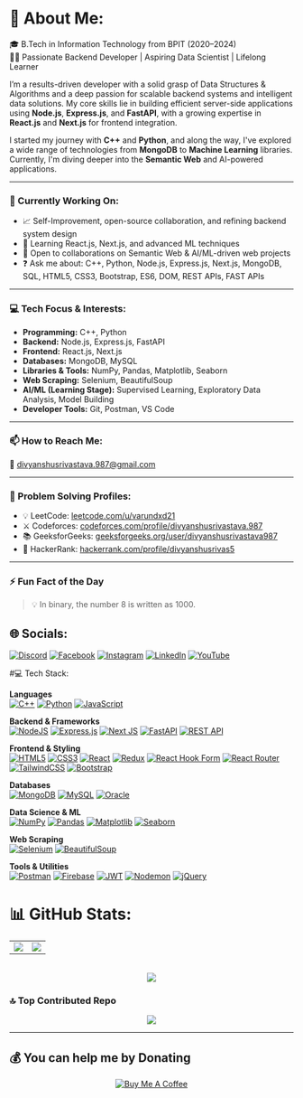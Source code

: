 # 💫 About Me:

🎓 B.Tech in Information Technology from BPIT (2020–2024)  
👨‍💻 Passionate Backend Developer | Aspiring Data Scientist | Lifelong Learner  

I’m a results-driven developer with a solid grasp of Data Structures & Algorithms and a deep passion for scalable backend systems and intelligent data solutions. My core skills lie in building efficient server-side applications using **Node.js**, **Express.js**, and **FastAPI**, with a growing expertise in **React.js** and **Next.js** for frontend integration.

I started my journey with **C++** and **Python**, and along the way, I've explored a wide range of technologies from **MongoDB** to **Machine Learning** libraries. Currently, I'm diving deeper into the **Semantic Web** and AI-powered applications.

---

### 🚀 Currently Working On:
- 📈 Self-Improvement, open-source collaboration, and refining backend system design
- 🌱 Learning React.js, Next.js, and advanced ML techniques  
- 🤝 Open to collaborations on Semantic Web & AI/ML-driven web projects  
- ❓ Ask me about: C++, Python, Node.js, Express.js, Next.js, MongoDB, SQL, HTML5, CSS3, Bootstrap, ES6, DOM, REST APIs, FAST APIs  

---

### 💻 Tech Focus & Interests:
- **Programming:** C++, Python  
- **Backend:** Node.js, Express.js, FastAPI  
- **Frontend:** React.js, Next.js  
- **Databases:** MongoDB, MySQL  
- **Libraries & Tools:** NumPy, Pandas, Matplotlib, Seaborn  
- **Web Scraping:** Selenium, BeautifulSoup  
- **AI/ML (Learning Stage):** Supervised Learning, Exploratory Data Analysis, Model Building  
- **Developer Tools:** Git, Postman, VS Code  

---

### 📫 How to Reach Me:
📧 divyanshusrivastava.987@gmail.com

---

### 🧠 Problem Solving Profiles:
- 💡 LeetCode: [leetcode.com/u/varundxd21](https://leetcode.com/u/varundxd21)  
- ⚔️ Codeforces: [codeforces.com/profile/divyanshusrivastava.987](https://codeforces.com/profile/divyanshusrivastava.987)  
- 📚 GeeksforGeeks: [geeksforgeeks.org/user/divyanshusrivastava987](https://www.geeksforgeeks.org/user/divyanshusrivastava987)  
- 🎯 HackerRank: [hackerrank.com/profile/divyanshusrivas5](https://www.hackerrank.com/profile/divyanshusrivas5)

---

### ⚡ Fun Fact of the Day  
<!--START_FUN_FACT-->
> 💡 In binary, the number 8 is written as 1000.
<!--END_FUN_FACT-->

## 🌐 Socials:
[![Discord](https://img.shields.io/badge/Discord-%237289DA.svg?logo=discord&logoColor=white)](https://discord.gg/PAqxEVJt) [![Facebook](https://img.shields.io/badge/Facebook-%231877F2.svg?logo=Facebook&logoColor=white)](https://facebook.com/divyanshu.srivastava.12914) [![Instagram](https://img.shields.io/badge/Instagram-%23E4405F.svg?logo=Instagram&logoColor=white)](https://instagram.com/ddivyanshuuu/) [![LinkedIn](https://img.shields.io/badge/LinkedIn-%230077B5.svg?logo=linkedin&logoColor=white)](https://linkedin.com/in/divyanshu-srivastava-032748209/) [![YouTube](https://img.shields.io/badge/YouTube-%23FF0000.svg?logo=YouTube&logoColor=white)](https://youtube.com/@BadmeinTown) 

#💻 Tech Stack:

**Languages**  
[![C++](https://img.shields.io/badge/C++-%2300599C.svg?style=for-the-badge&logo=c%2B%2B&logoColor=white)](https://isocpp.org/) [![Python](https://img.shields.io/badge/Python-3776AB?style=for-the-badge&logo=python&logoColor=white)](https://www.python.org/) [![JavaScript](https://img.shields.io/badge/JavaScript-F7DF1E?style=for-the-badge&logo=javascript&logoColor=black)](https://developer.mozilla.org/en-US/docs/Web/JavaScript)

**Backend & Frameworks**  
[![NodeJS](https://img.shields.io/badge/Node.js-339933?style=for-the-badge&logo=node.js&logoColor=white)](https://nodejs.org/) [![Express.js](https://img.shields.io/badge/Express.js-404D59?style=for-the-badge&logo=express&logoColor=white)](https://expressjs.com/) [![Next JS](https://img.shields.io/badge/Next.js-black?style=for-the-badge&logo=next.js&logoColor=white)](https://nextjs.org/) [![FastAPI](https://img.shields.io/badge/FastAPI-005571?style=for-the-badge&logo=fastapi)](https://fastapi.tiangolo.com/) [![REST API](https://img.shields.io/badge/REST%20API-000?style=for-the-badge&logo=fastapi&logoColor=white)](https://restfulapi.net/)

**Frontend & Styling**  
[![HTML5](https://img.shields.io/badge/HTML5-E34F26?style=for-the-badge&logo=html5&logoColor=white)](https://developer.mozilla.org/en-US/docs/Web/HTML) [![CSS3](https://img.shields.io/badge/CSS3-1572B6?style=for-the-badge&logo=css3&logoColor=white)](https://developer.mozilla.org/en-US/docs/Web/CSS) [![React](https://img.shields.io/badge/React-20232A?style=for-the-badge&logo=react&logoColor=61DAFB)](https://reactjs.org/) [![Redux](https://img.shields.io/badge/Redux-593D88?style=for-the-badge&logo=redux&logoColor=white)](https://redux.js.org/) [![React Hook Form](https://img.shields.io/badge/React_Hook_Form-EC5990?style=for-the-badge&logo=reacthookform&logoColor=white)](https://react-hook-form.com/) [![React Router](https://img.shields.io/badge/React_Router-CA4245?style=for-the-badge&logo=react-router&logoColor=white)](https://reactrouter.com/) [![TailwindCSS](https://img.shields.io/badge/TailwindCSS-38B2AC?style=for-the-badge&logo=tailwind-css&logoColor=white)](https://tailwindcss.com/) [![Bootstrap](https://img.shields.io/badge/Bootstrap-7952B3?style=for-the-badge&logo=bootstrap&logoColor=white)](https://getbootstrap.com/)

**Databases**  
[![MongoDB](https://img.shields.io/badge/MongoDB-4ea94b?style=for-the-badge&logo=mongodb&logoColor=white)](https://www.mongodb.com/) [![MySQL](https://img.shields.io/badge/MySQL-00000f?style=for-the-badge&logo=mysql&logoColor=white)](https://www.mysql.com/) [![Oracle](https://img.shields.io/badge/Oracle-F80000?style=for-the-badge&logo=oracle&logoColor=white)](https://www.oracle.com/database/)

**Data Science & ML**  
[![NumPy](https://img.shields.io/badge/NumPy-013243?style=for-the-badge&logo=numpy&logoColor=white)](https://numpy.org/) [![Pandas](https://img.shields.io/badge/Pandas-150458?style=for-the-badge&logo=pandas&logoColor=white)](https://pandas.pydata.org/) [![Matplotlib](https://img.shields.io/badge/Matplotlib-11557c?style=for-the-badge&logo=matplotlib&logoColor=white)](https://matplotlib.org/) [![Seaborn](https://img.shields.io/badge/Seaborn-4B8BBE?style=for-the-badge)](https://seaborn.pydata.org/)

**Web Scraping**  
[![Selenium](https://img.shields.io/badge/Selenium-43B02A?style=for-the-badge&logo=selenium&logoColor=white)](https://www.selenium.dev/) [![BeautifulSoup](https://img.shields.io/badge/BeautifulSoup-000000?style=for-the-badge&logo=beautifulsoup&logoColor=white)](https://www.crummy.com/software/BeautifulSoup/)

**Tools & Utilities**  
[![Postman](https://img.shields.io/badge/Postman-FF6C37?style=for-the-badge&logo=postman&logoColor=white)](https://www.postman.com/) [![Firebase](https://img.shields.io/badge/Firebase-039BE5?style=for-the-badge&logo=Firebase&logoColor=white)](https://firebase.google.com/) [![JWT](https://img.shields.io/badge/JWT-black?style=for-the-badge&logo=JSON%20web%20tokens)](https://jwt.io/) [![Nodemon](https://img.shields.io/badge/Nodemon-76D04B?style=for-the-badge&logo=nodemon&logoColor=white)](https://nodemon.io/) [![jQuery](https://img.shields.io/badge/jQuery-0769AD?style=for-the-badge&logo=jquery&logoColor=white)](https://jquery.com/)


# 📊 GitHub Stats:
<table>
  <tr>
    <td>
      <img src="https://github-readme-stats.vercel.app/api?username=varundxd&theme=dark&hide_border=false&include_all_commits=true&count_private=true" />
    </td>
    <td>
        <img src="https://github-readme-streak-stats.herokuapp.com/?user=varundxd&theme=dark&hide_border=false" />
    </td>
  </tr>
</table>

<br/>

<div align="center">
  <img src="https://github-readme-stats.vercel.app/api/top-langs/?username=varundxd&theme=dark&hide_border=false&include_all_commits=true&count_private=true&layout=compact" />
</div>


### 🔝 Top Contributed Repo
<div align="center">

 <img src="https://github-contributor-stats.vercel.app/api?username=varundxd&limit=5&theme=dark&combine_all_yearly_contributions=true" />

</div>

---

  ## 💰 You can help me by Donating
 <div align="center">
  <a href="https://buymeacoffee.com/varundxd" target="_blank">
    <img src="https://img.shields.io/badge/Buy%20Me%20a%20Coffee-ffdd00?style=for-the-badge&logo=buy-me-a-coffee&logoColor=black" alt="Buy Me A Coffee"/>
  </a>
</div>



  
